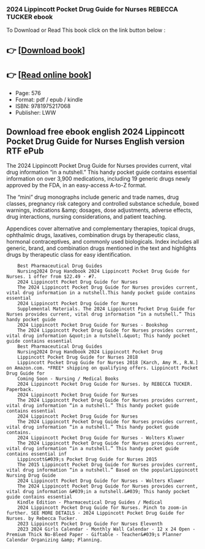 ### 2024 Lippincott Pocket Drug Guide for Nurses REBECCA TUCKER ebook

To Download or Read This book click on the link button below :

## 👉  [**[Download book](http://ebooksharez.info/download.php?group=book&from=github.com&id=686227&lnk=1065 "Download book")**]

## 👉  [**[Read online book](http://ebooksharez.info/download.php?group=book&from=github.com&id=686227&lnk=1065 "Read online book")**]


* Page: 576
* Format: pdf / epub / kindle
* ISBN: 9781975217068
* Publisher: LWW



## Download free ebook english 2024 Lippincott Pocket Drug Guide for Nurses English version RTF ePub



The 2024 Lippincott Pocket Drug Guide for Nurses provides current, vital drug information “in a nutshell.” This handy pocket guide contains essential information on over 3,900 medications, including 19 generic drugs newly approved by the FDA, in an easy-access A-to-Z format. 
 
 The “mini” drug monographs include generic and trade names, drug classes, pregnancy risk category and controlled substance schedule, boxed warnings, indications &amp;amp; dosages, dose adjustments, adverse effects, drug interactions, nursing considerations, and patient teaching.
 
 Appendices cover alternative and complementary therapies, topical drugs, ophthalmic drugs, laxatives, combination drugs by therapeutic class, hormonal contraceptives, and commonly used biologicals. Index includes all generic, brand, and combination drugs mentioned in the text and highlights drugs by therapeutic class for easy identification.
  


        Best Pharmaceutical Drug Guides
        Nursing2024 Drug Handbook 2024 Lippincott Pocket Drug Guide for Nurses. 1 offer from $22.49 · #7.
        2024 Lippincott Pocket Drug Guide for Nurses
        The 2024 Lippincott Pocket Drug Guide for Nurses provides current, vital drug information in a nutshell.This handy pocket guide contains essential 
        2024 Lippincott Pocket Drug Guide for Nurses
        Supplemental Materials. The 2024 Lippincott Pocket Drug Guide for Nurses provides current, vital drug information “in a nutshell.” This handy pocket guide 
        2024 Lippincott Pocket Drug Guide for Nurses - Bookshop
        The 2024 Lippincott Pocket Drug Guide for Nurses provides current, vital drug information &quot;in a nutshell.&quot; This handy pocket guide contains essential 
        Best Pharmaceutical Drug Guides
        Nursing2024 Drug Handbook 2024 Lippincott Pocket Drug 
        Lippincott Pocket Drug Guide for Nurses 2018
        Lippincott Pocket Drug Guide for Nurses 2018 [Karch, Amy M., R.N.] on Amazon.com. *FREE* shipping on qualifying offers. Lippincott Pocket Drug Guide for 
        Coming Soon - Nursing / Medical Books
        2024 Lippincott Pocket Drug Guide for Nurses. by REBECCA TUCKER. Paperback.
        2024 Lippincott Pocket Drug Guide for Nurses
        The 2024 Lippincott Pocket Drug Guide for Nurses provides current, vital drug information “in a nutshell.” This handy pocket guide contains essential 
        2024 Lippincott Pocket Drug Guide for Nurses
        The 2024 Lippincott Pocket Drug Guide for Nurses provides current, vital drug information “in a nutshell.” This handy pocket guide contains.
        2024 Lippincott Pocket Drug Guide for Nurses - Wolters Kluwer
        The 2024 Lippincott Pocket Drug Guide for Nurses provides current, vital drug information “in a nutshell.” This handy pocket guide contains essential inf
        Lippincott&#039;s Pocket Drug Guide for Nurses 2015
        The 2015 Lippincott Pocket Drug Guide for Nurses provides current, vital drug information “in a nutshell.” Based on the popularLippincott Nursing Drug Guide 
        2024 Lippincott Pocket Drug Guide for Nurses - Wolters Kluwer
        The 2024 Lippincott Pocket Drug Guide for Nurses provides current, vital drug information &#039;in a nutshell.&#039; This handy pocket guide contains essential 
        Kindle Edition - Pharmaceutical Drug Guides / Medical
        2024 Lippincott Pocket Drug Guide for Nurses. Pinch to zoom-in further. SEE MORE DETAILS · 2024 Lippincott Pocket Drug Guide for Nurses. by Rebecca Tucker.
        2023 Lippincott Pocket Drug Guide For Nurses Eleventh
        2023 2024 Girls Calendar - Monthly Wall Calendar - 12 x 24 Open - Premium Thick No-Bleed Paper - Giftable - Teacher&#039;s Planner Calendar Organizing &amp; Planning.
    




